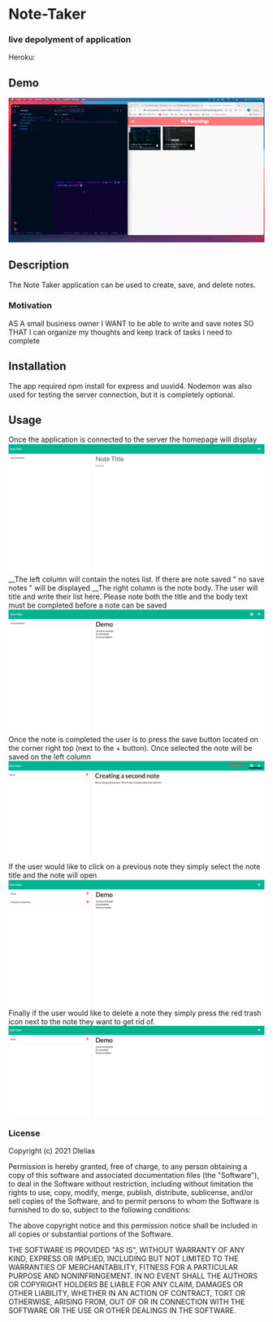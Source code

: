 # Note-Taker
### live depolyment of application 
Heroku: 

## Demo 
![vid.gif](/demo/vid.gif)
## Description
The Note Taker application can be used to create, save, and delete notes.

### Motivation
AS A small business owner
I WANT to be able to write and save notes
SO THAT I can organize my thoughts and keep track of tasks I need to complete

## Installation
The app required npm install for express and uuvid4. Nodemon was also used for testing the server connection, but it is completely optional. 

## Usage 
Once the application is connected to the server the homepage will display 
![This is an image](/demo/homepage.png)
__The left column will contain the notes list. If there are note saved " no save notes " will be displayed 
__The right column is the note body. The user will title and write their list here. Please note both the title and the body text must be completed before a note can be saved
![This is an image](/demo/titleNbody.png)
Once the note is completed the user is to press the save button located on the corner right top (next to the + button). Once selected the note will be saved on the left column 
![This is an image](/demo/saveBtn.png)
If the user would like to click on a previous note they simply select the note title and the note will open 
![This is an image](/demo/previousNote.png)
Finally if the user would like to delete a note they simply press the red trash icon next to the note they want to get rid of. 
![This is an image](/demo/deletedNote.png)

### License

Copyright (c) 2021 Dlelias

Permission is hereby granted, free of charge, to any person obtaining a copy of this software and associated documentation files (the "Software"), to deal in the Software without restriction, including without limitation the rights to use, copy, modify, merge, publish, distribute, sublicense, and/or sell copies of the Software, and to permit persons to whom the Software is furnished to do so, subject to the following conditions:

The above copyright notice and this permission notice shall be included in all copies or substantial portions of the Software.

THE SOFTWARE IS PROVIDED "AS IS", WITHOUT WARRANTY OF ANY KIND, EXPRESS OR IMPLIED, INCLUDING BUT NOT LIMITED TO THE WARRANTIES OF MERCHANTABILITY, FITNESS FOR A PARTICULAR PURPOSE AND NONINFRINGEMENT. IN NO EVENT SHALL THE AUTHORS OR COPYRIGHT HOLDERS BE LIABLE FOR ANY CLAIM, DAMAGES OR OTHER LIABILITY, WHETHER IN AN ACTION OF CONTRACT, TORT OR OTHERWISE, ARISING FROM, OUT OF OR IN CONNECTION WITH THE SOFTWARE OR THE USE OR OTHER DEALINGS IN THE SOFTWARE.


